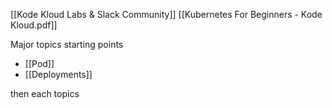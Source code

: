 [[Kode Kloud Labs & Slack Community]]
[[Kubernetes For Beginners - Kode Kloud.pdf]]



Major topics starting points

- [[Pod]]
- [[Deployments]]


then each topics